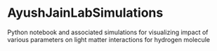 # AyushJainLabSimulations
Python notebook and associated simulations for visualizing impact of various parameters on light matter interactions for hydrogen molecule
